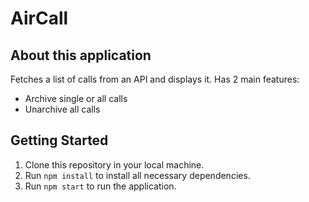 # AirCall

## About this application

Fetches a list of calls from an API and displays it.
Has 2 main features:

- Archive single or all calls
- Unarchive all calls

## Getting Started

1. Clone this repository in your local machine.
2. Run `npm install` to install all necessary dependencies.
3. Run `npm start` to run the application.
